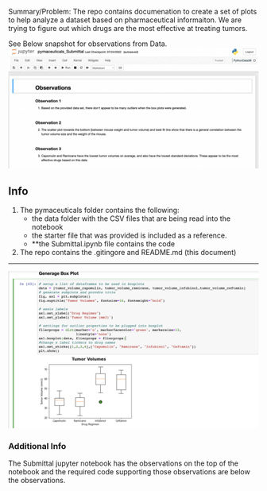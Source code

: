 Summary/Problem: The repo contains documenation to create a set of plots to help analyze a dataset based on pharmaceutical informaiton. We are trying to figure out which drugs are the most effective at treating tumors.

See Below snapshot for observations from Data.
![notebook1](images/screenshot1.png)
## Info

1. The pymaceuticals folder contains the following:
    + the data folder with the CSV files that are being read into the notebook
    + the starter file that was provided is included as a reference.
    + **the Submittal.ipynb file contains the code
2. The repo contains the .gitingore and README.md (this document)

***
![notebook1](images/screenshot2.png)
### Additional Info
The Submittal jupyter notebook has the observations on the top of the notebook and the required code supporting those observations are below the observations.

